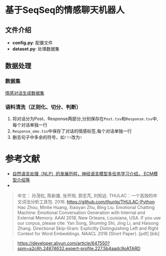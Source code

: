 # 基于SeqSeq的情感聊天机器人

## 文件介绍
- **config.py**: 配置文件
- **dataset.py**: 处理数据集
## 数据处理

### 数据集
[情感对话生成数据集](https://www.biendata.xyz/ccf_tcci2018/datasets/ecg/)

### 语料清洗（正则化、切分、判断）
1. 将对话分为Post、Response两部分,分别保存在`Post.tsv`和`Response.tsv`中,每个对话单独一行
2. `Response_emo.tsv`中保存了对话的情感标签,每个对话单独一行
3. 删去句子中多余的符号，如`!!!`改为`!`


# 参考文献

- [自然语言处理（NLP）的发展历程，神经语言模型多任务学习介绍， ECM模型介绍等](https://blog.csdn.net/Tefuir_zjw/article/details/102526023?ops_request_misc=%257B%2522request%255Fid%2522%253A%2522165016778816781685310307%2522%252C%2522scm%2522%253A%252220140713.130102334..%2522%257D&request_id=165016778816781685310307&biz_id=0&utm_medium=distribute.pc_search_result.none-task-blog-2~all~sobaiduend~default-3-102526023.142^v9^pc_search_result_control_group,157^v4^control&utm_term=ECM%E6%83%85%E6%84%9F&spm=1018.2226.3001.4187)
- 

> 中文： 孙茂松, 陈新雄, 张开旭, 郭志芃, 刘知远. THULAC：一个高效的中文词法分析工具包. 2016.
> https://github.com/thunlp/THULAC-Python
> Hao Zhou, Minlie Huang, Xiaoyan Zhu, Bing Liu. Emotional Chatting Machine: Emotional Conversation Generation with Internal and External Memory. AAAI 2018, New Orleans, Louisiana, USA.
> If you use our corpus, please cite: Yan Song, Shuming Shi, Jing Li, and Haisong Zhang. Directional Skip-Gram: Explicitly Distinguishing Left and Right Context for Word Embeddings. NAACL 2018 (Short Paper). [pdf] [bib]

>https://developer.aliyun.com/article/647550?spm=a2c6h.24874632.expert-profile.227.5b4aadc9oATARD
